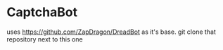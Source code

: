 # CaptchaBot
 
uses https://github.com/ZapDragon/DreadBot as it's base.  git clone that repository next to this one
